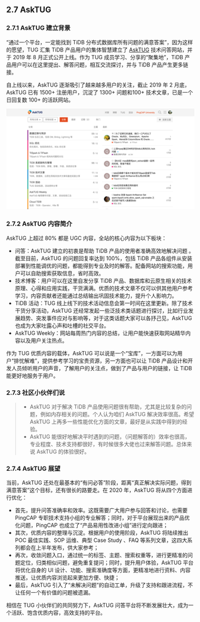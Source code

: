 
## 2.7 AskTUG

### 2.7.1 AskTUG 建立背景

“通过一个平台，一定能找到 TiDB 分布式数据库所有问题的满意答案”，因为这样的愿望，TUG 汇集 TiDB 产品用户的集体智慧建立了 [AskTUG](https://asktug.com/) 技术问答网站，并于 2019 年 8 月正式公开上线。作为 TUG 成员学习、分享的“聚集地”，TiDB 产品用户可以在这里提出、解答问题，相互交流探讨，并与 TiDB 产品产生更多链接。

自上线以来，AskTUG 逐渐吸引了越来越多用户的关注，截止 2019 年 2 月底，AskTUG 已有 1500+ 注册用户，沉淀了 1300+ 问题和100+ 技术文章，已是一个日回复数 100+ 的活跃网站。

![AskTUG Webpage](/res/session5/chapter2/asktug/webpage.png)

### 2.7.2 AskTUG 内容简介

AskTUG 上超过 80% 都是 UGC 内容，全站的核心内容为以下板块：

* 问答：AskTUG 建立的初衷是帮助 TiDB 产品的使用者准确高效地解决问题 。截至目前，AskTUG 的问题回复率达到 100%，包括 TiDB 产品各组件从安装部署到性能调优的问题，都能得到专业及时的解答。配备网站的搜索功能，用户可以自助搜索获取信息，省时高效。
* 技术博客：用户可以在这里自发分享 TiDB 产品、数据库和云原生相关的技术原理、心得和应用实践，干货满满。优质的技术文章不仅可以供其他用户参考学习，内容贡献者还能通过总结输出巩固技术能力，提升个人影响力。
* TiDB 活动：TUG 线上线下的技术活动信息会第一时间在这里更新。除了技术干货分享活动，AskTUG 还经常发起一些泛技术类话题进行探讨，比如行业发展趋势、突发事件应对与影响等，对于这类话题大家可以各抒己见，AskTUG 也成为大家吐露心声和吐槽的社交平台。
* AskTUG Weekly：网站每周热门内容的总结，让用户能快速获取网站精华内容以及用户关注热点。

作为 TUG 优质内容的载体，AskTUG 可以说是一个“宝库”，一方面可以为用户“排忧解难”，提供参考学习的宝贵资源，另一方面也可以让 TiDB 产品设计和开发人员倾听用户的声音，了解用户的关注点，做到了产品与用户的链接，让 TiDB 能更好地服务于用户。

### 2.7.3 社区小伙伴们说

> * AskTUG 对于解决 TiDB 产品使用问题很有帮助，尤其是比较复杂的问题，例如内存相关的问题。个人认为咱们 AskTUG 解决效率很高。希望 AskTUG 上再多一些性能优化方面的文章，最好是从实践中得到的经验。
> * AskTUG 能很好地解决平时遇到的问题，（问题解答的）效率也很高，专业程度、技术支持都很好，有时候很多大佬也过来解答问题。总体来说 AskTUG 的体验很好。

### 2.7.4 AskTUG 展望

当前，AskTUG 还处在最基本的“有问必答”阶段，距离“真正解决实际问题，得到满意答案”这个目标，还有很长的路要走。在 2020 年，AskTUG 将从四个方面进行优化：

* 首先，提升问答准确率和效率。这既需要广大用户参与回答和讨论，也需要 PingCAP 专职技术支持小组的专业解答；同时，对于平台展现出来的产品优化问题，PingCAP 也成立了“产品易用性改进小组”进行定向跟进；
* 其次，优质内容的整理与沉淀。根据用户的使用阶段，AskTUG 将陆续推出 POC 最佳实践、SOP 运维、典型 Case Study 、FAQ 等系列文章，这四大系列都会在上半年发布，供大家参考；
* 再次，收敛问题入口，通过统一的标签、主题、搜索权重等，进行更精准的问题定位，归类相似问题，避免重复提问；同时，提升用户体验，AskTUG 平台将优化自身的 UI 设计、功能、搜索准确度等方面，更精准地进行资料、内容推送，让优质内容浏览起来更加方便、快捷；
* 最后，AskTUG 引入了“未解决问题”的自动工单，升级了支持和跟进流程，不让任何一个有价值的问题被遗漏。

相信在 TUG 小伙伴们的共同努力下，AskTUG 问答平台将不断发展壮大，成为一个活跃、饱含优质内容，高效支持的平台。
